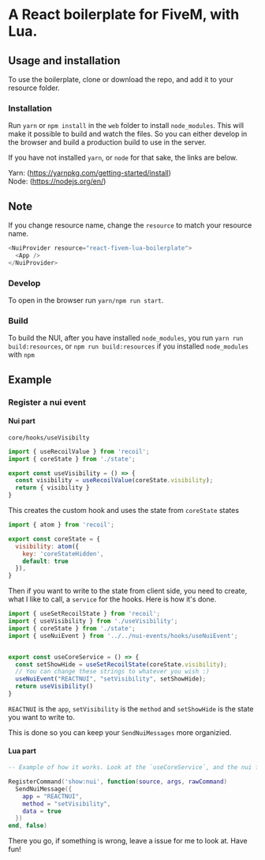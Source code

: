 # A React boilerplate for FiveM, with Lua.


## Usage and installation
To use the boilerplate, clone or download the repo, and add it to your resource folder. 

### Installation
Run `yarn` or `npm install` in the ``web`` folder to install ``node_modules``. This will make it possible to build and watch the files. So you can either develop in the browser and build a production build to use in the server. 

If you have not installed `yarn`, or `node` for that sake, the links are below.

Yarn: (https://yarnpkg.com/getting-started/install) <br>
Node: (https://nodejs.org/en/)

## Note
If you change resource name, change the `resource` to match your resource name.
```js
<NuiProvider resource="react-fivem-lua-boilerplate">
  <App />
</NuiProvider>
```

### Develop
To open in the browser run ``yarn/npm run start``. 

### Build
To build the NUI, after you have installed `node_modules`, you run ``yarn run build:resources``, or ``npm run build:resources`` if you installed `node_modules` with `npm` 


## Example 

### Register a nui event 
#### Nui part

``core/hooks/useVisibilty``
```js
import { useRecoilValue } from 'recoil';
import { coreState } from './state';

export const useVisibility = () => {
  const visibility = useRecoilValue(coreState.visibility);
  return { visibility }
}
```

This creates the custom hook and uses the state from `coreState` states
```js
import { atom } from 'recoil';

export const coreState = {
  visibility: atom({
    key: 'coreStateHidden',
    default: true
  }),
}
```

Then if you want to write to the state from client side, you need to create, what I like to call, a `service` for the hooks. Here is how it's done.

```js
import { useSetRecoilState } from 'recoil';
import { useVisibility } from './useVisibility';
import { coreState } from './state';
import { useNuiEvent } from '../../nui-events/hooks/useNuiEvent';


export const useCoreService = () => {
  const setShowHide = useSetRecoilState(coreState.visibility);
  // You can change these strings to whatever you wish :)
  useNuiEvent("REACTNUI", "setVisibility", setShowHide);
  return useVisibility()
}
```

``REACTNUI`` is the ``app``, ``setVisibility`` is the `method` and `setShowHide` is the state you want to write to.

This is done so you can keep your ``SendNuiMessages`` more organizied. 

#### Lua part

```lua
-- Example of how it works. Look at the `useCoreService`, and the nui function in `nui-events`

RegisterCommand('show:nui', function(source, args, rawCommand)
  SendNuiMessage({
    app = "REACTNUI",
    method = "setVisibility",
    data = true
  })
end, false)
```

There you go, if something is wrong, leave a issue for me to look at. Have fun!
